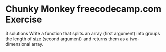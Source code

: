 # Chunky Monkey freecodecamp.com Exercise 
3 solutions
Write a function that splits an array (first argument) into groups the length of size (second argument) and returns them as a two-dimensional array.
